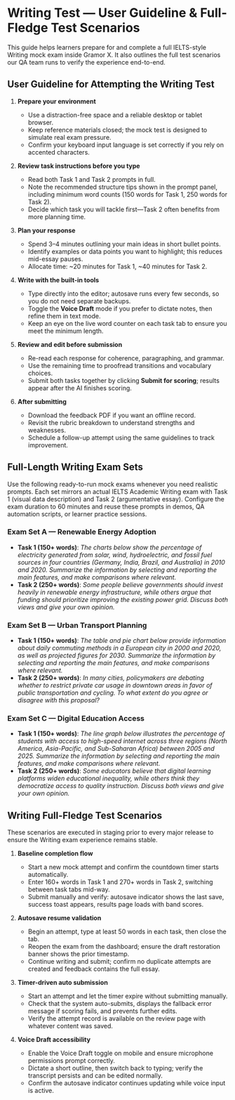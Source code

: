 # Writing Test — User Guideline & Full-Fledge Test Scenarios

This guide helps learners prepare for and complete a full IELTS-style Writing mock exam inside Gramor X. It also outlines the full test scenarios our QA team runs to verify the experience end-to-end.

## User Guideline for Attempting the Writing Test

1. **Prepare your environment**
   - Use a distraction-free space and a reliable desktop or tablet browser.
   - Keep reference materials closed; the mock test is designed to simulate real exam pressure.
   - Confirm your keyboard input language is set correctly if you rely on accented characters.

2. **Review task instructions before you type**
   - Read both Task 1 and Task 2 prompts in full.
   - Note the recommended structure tips shown in the prompt panel, including minimum word counts (150 words for Task 1, 250 words for Task 2).
   - Decide which task you will tackle first—Task 2 often benefits from more planning time.

3. **Plan your response**
   - Spend 3–4 minutes outlining your main ideas in short bullet points.
   - Identify examples or data points you want to highlight; this reduces mid-essay pauses.
   - Allocate time: ~20 minutes for Task 1, ~40 minutes for Task 2.

4. **Write with the built-in tools**
   - Type directly into the editor; autosave runs every few seconds, so you do not need separate backups.
   - Toggle the **Voice Draft** mode if you prefer to dictate notes, then refine them in text mode.
   - Keep an eye on the live word counter on each task tab to ensure you meet the minimum length.

5. **Review and edit before submission**
   - Re-read each response for coherence, paragraphing, and grammar.
   - Use the remaining time to proofread transitions and vocabulary choices.
   - Submit both tasks together by clicking **Submit for scoring**; results appear after the AI finishes scoring.

6. **After submitting**
   - Download the feedback PDF if you want an offline record.
   - Revisit the rubric breakdown to understand strengths and weaknesses.
   - Schedule a follow-up attempt using the same guidelines to track improvement.

## Full-Length Writing Exam Sets

Use the following ready-to-run mock exams whenever you need realistic prompts. Each set mirrors an actual IELTS Academic Writing exam with Task 1 (visual data description) and Task 2 (argumentative essay). Configure the exam duration to 60 minutes and reuse these prompts in demos, QA automation scripts, or learner practice sessions.

### Exam Set A — Renewable Energy Adoption

- **Task 1 (150+ words)**: _The charts below show the percentage of electricity generated from solar, wind, hydroelectric, and fossil fuel sources in four countries (Germany, India, Brazil, and Australia) in 2010 and 2020. Summarize the information by selecting and reporting the main features, and make comparisons where relevant._
- **Task 2 (250+ words)**: _Some people believe governments should invest heavily in renewable energy infrastructure, while others argue that funding should prioritize improving the existing power grid. Discuss both views and give your own opinion._

### Exam Set B — Urban Transport Planning

- **Task 1 (150+ words)**: _The table and pie chart below provide information about daily commuting methods in a European city in 2000 and 2020, as well as projected figures for 2030. Summarize the information by selecting and reporting the main features, and make comparisons where relevant._
- **Task 2 (250+ words)**: _In many cities, policymakers are debating whether to restrict private car usage in downtown areas in favor of public transportation and cycling. To what extent do you agree or disagree with this proposal?_

### Exam Set C — Digital Education Access

- **Task 1 (150+ words)**: _The line graph below illustrates the percentage of students with access to high-speed internet across three regions (North America, Asia-Pacific, and Sub-Saharan Africa) between 2005 and 2025. Summarize the information by selecting and reporting the main features, and make comparisons where relevant._
- **Task 2 (250+ words)**: _Some educators believe that digital learning platforms widen educational inequality, while others think they democratize access to quality instruction. Discuss both views and give your own opinion._

## Writing Full-Fledge Test Scenarios

These scenarios are executed in staging prior to every major release to ensure the Writing exam experience remains stable.

1. **Baseline completion flow**
   - Start a new mock attempt and confirm the countdown timer starts automatically.
   - Enter 160+ words in Task 1 and 270+ words in Task 2, switching between task tabs mid-way.
   - Submit manually and verify: autosave indicator shows the last save, success toast appears, results page loads with band scores.

2. **Autosave resume validation**
   - Begin an attempt, type at least 50 words in each task, then close the tab.
   - Reopen the exam from the dashboard; ensure the draft restoration banner shows the prior timestamp.
   - Continue writing and submit; confirm no duplicate attempts are created and feedback contains the full essay.

3. **Timer-driven auto submission**
   - Start an attempt and let the timer expire without submitting manually.
   - Check that the system auto-submits, displays the fallback error message if scoring fails, and prevents further edits.
   - Verify the attempt record is available on the review page with whatever content was saved.

4. **Voice Draft accessibility**
   - Enable the Voice Draft toggle on mobile and ensure microphone permissions prompt correctly.
   - Dictate a short outline, then switch back to typing; verify the transcript persists and can be edited normally.
   - Confirm the autosave indicator continues updating while voice input is active.

